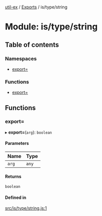 [util-ex](../README.md) / [Exports](../modules.md) / is/type/string

# Module: is/type/string

## Table of contents

### Namespaces

- [export&#x3D;](is_type_string.export_.md)

### Functions

- [export&#x3D;](is_type_string.md#export&#x3D;)

## Functions

### export&#x3D;

▸ **export=**(`arg`): `boolean`

#### Parameters

| Name | Type |
| :------ | :------ |
| `arg` | `any` |

#### Returns

`boolean`

#### Defined in

[src/is/type/string.js:1](https://github.com/snowyu/util-ex.js/blob/0666556/src/is/type/string.js#L1)
